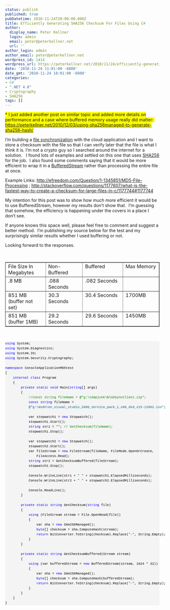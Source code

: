 ```yaml
---
status: publish
published: true
pubDatetime: 2010-11-24T20:00:00.000Z
title: Efficiently Generating SHA256 Checksum For Files Using C#
author:
  display_name: Peter Kellner
  login: admin
  email: peter@peterkellner.net
  url: ''
author_login: admin
author_email: peter@peterkellner.net
wordpress_id: 1414
wordpress_url: https://peterkellner.net/2010/11/24/efficiently-generating-sha256-checksum-for-files-using-csharp/
date: '2010-11-24 11:01:00 -0800'
date_gmt: '2010-11-24 18:01:00 -0800'
categories:
- C#
- ".NET 4.0"
- Cryptography
- SHA256
tags: []
---
```

<p><font style="background-color: #ffff00">* I just added another post on similar topic and added more details on performance and a case where buffered memory usage really did matter:&#160; </font><a title="https://peterkellner.net/2010/12/03/using-sha256managed-to-generate-sha256-hash/" href="/2010/12/03/using-sha256managed-to-generate-sha256-hash/"><font style="background-color: #ffff00">https://peterkellner.net/2010/12/03/using-sha256managed-to-generate-sha256-hash/</font></a></p>
<p>I’m building a <a href="http://connectionroad.com/">file synchronization</a> with the cloud application and I want to store a checksum with the file so that I can verify later that the file is what I think it is. I’m not a crypto guy so I searched around the internet for a solution.&#160;&#160; I found lots of examples and settled on this one that uses <a href="http://msdn.microsoft.com/en-us/library/system.security.cryptography.sha256.aspx">SHA256</a> for the job.&#160; I also found some comments saying that it would be more efficient to wrap it in a <a href="http://msdn.microsoft.com/en-us/library/system.io.bufferedstream.aspx">BufferedStream</a> rather than processing the entire file at once.</p>
<p>Example Links: <a title="http://efreedom.com/Question/1-1345851/MD5-File-Processing" href="http://efreedom.com/Question/1-1345851/MD5-File-Processing">http://efreedom.com/Question/1-1345851/MD5-File-Processing</a> ; <a title="http://stackoverflow.com/questions/1177607/what-is-the-fastest-way-to-create-a-checksum-for-large-files-in-c/1177744#1177744" href="http://stackoverflow.com/questions/1177607/what-is-the-fastest-way-to-create-a-checksum-for-large-files-in-c/1177744#1177744">http://stackoverflow.com/questions/1177607/what-is-the-fastest-way-to-create-a-checksum-for-large-files-in-c/1177744#1177744</a></p>
<p>My intention for this post was to show how much more efficient it would be to use BufferedStream, however my results don’t show that.&#160; I’m guessing that somehow, the efficiency is happening under the covers in a place I don’t see.</p>
<p>If anyone knows this space well, please feel free to comment and suggest a better method.&#160; I’m publishing my source below for the test and my surprisingly similar results whether I used buffering or not.</p>
<p>Looking forward to the responses.</p>
<p>  <!--more-->
<p>&#160;</p>
<table border="1" cellspacing="0" cellpadding="2" width="599">
<tbody>
<tr>
<td valign="top" width="158">File Size In Megabytes</td>
<td valign="top" width="152">Non-Buffered</td>
<td valign="top" width="168">Buffered</td>
<td valign="top" width="119">Max Memory</td>
</tr>
<tr>
<td valign="top" width="158">.8 MB</td>
<td valign="top" width="152">.088 Seconds</td>
<td valign="top" width="168">.082 Seconds</td>
<td valign="top" width="119">&#160;</td>
</tr>
<tr>
<td valign="top" width="158">851 MB (buffer not set)</td>
<td valign="top" width="152">30.3 Seconds</td>
<td valign="top" width="168">30.4 Seconds</td>
<td valign="top" width="119">1700MB</td>
</tr>
<tr>
<td valign="top" width="158">851 MB (buffer 1MB)</td>
<td valign="top" width="160">29.2 Seconds</td>
<td valign="top" width="189">29.6 Seconds</td>
<td valign="top" width="152">1450MB</td>
</tr>
</tbody>
</table>
<p>&#160;</p>
<div id="codeSnippetWrapper">
<pre style="border-bottom-style: none; text-align: left; padding-bottom: 0px; line-height: 12pt; border-right-style: none; background-color: #f4f4f4; margin: 0em; padding-left: 0px; width: 100%; padding-right: 0px; font-family: &#39;Courier New&#39;, courier, monospace; direction: ltr; border-top-style: none; color: black; font-size: 8pt; border-left-style: none; overflow: visible; padding-top: 0px" id="codeSnippet"><span style="color: #0000ff">using</span> System;<br /><span style="color: #0000ff">using</span> System.Diagnostics;<br /><span style="color: #0000ff">using</span> System.IO;<br /><span style="color: #0000ff">using</span> System.Security.Cryptography;<br /><br /><span style="color: #0000ff">namespace</span> ConsoleApplicationMD5test<br />{<br />    <span style="color: #0000ff">internal</span> <span style="color: #0000ff">class</span> Program<br />    {<br />        <span style="color: #0000ff">private</span> <span style="color: #0000ff">static</span> <span style="color: #0000ff">void</span> Main(<span style="color: #0000ff">string</span>[] args)<br />        {<br />            <span style="color: #008000">//const string fileName = @&quot;g:\tempjunk\BlobSyncClient.zip&quot;;</span><br />            <span style="color: #0000ff">const</span> <span style="color: #0000ff">string</span> fileName = <br />            <span style="color: #006080">@&quot;g:\msdn\en_visual_studio_2008_service_pack_1_x86_dvd_x15-12962.iso&quot;</span>;<br /><br />            var stopwatch1 = <span style="color: #0000ff">new</span> Stopwatch();<br />            stopwatch1.Start();<br />            <span style="color: #0000ff">string</span> str1 = <span style="color: #006080">&quot;&quot;</span>; <span style="color: #008000">// GetChecksum(fileName);</span><br />            stopwatch1.Stop();<br /><br />            var stopwatch2 = <span style="color: #0000ff">new</span> Stopwatch();<br />            stopwatch2.Start();<br />            var fileStream = <span style="color: #0000ff">new</span> FileStream(fileName, FileMode.OpenOrCreate,<br />                FileAccess.Read);<br />            <span style="color: #0000ff">string</span> str2 = GetChecksumBuffered(fileStream);<br />            stopwatch2.Stop();<br /><br />            Console.WriteLine(str1 + <span style="color: #006080">&quot; &quot;</span> + stopwatch1.ElapsedMilliseconds);<br />            Console.WriteLine(str2 + <span style="color: #006080">&quot; &quot;</span> + stopwatch2.ElapsedMilliseconds);<br /><br />            Console.ReadLine();<br />        }<br /><br />        <span style="color: #0000ff">private</span> <span style="color: #0000ff">static</span> <span style="color: #0000ff">string</span> GetChecksum(<span style="color: #0000ff">string</span> file)<br />        {<br />            <span style="color: #0000ff">using</span> (FileStream stream = File.OpenRead(file))<br />            {<br />                var sha = <span style="color: #0000ff">new</span> SHA256Managed();<br />                <span style="color: #0000ff">byte</span>[] checksum = sha.ComputeHash(stream);<br />                <span style="color: #0000ff">return</span> BitConverter.ToString(checksum).Replace(<span style="color: #006080">&quot;-&quot;</span>, String.Empty);<br />            }<br />        }<br /><br />        <span style="color: #0000ff">private</span> <span style="color: #0000ff">static</span> <span style="color: #0000ff">string</span> GetChecksumBuffered(Stream stream)<br />        {<br />            <span style="color: #0000ff">using</span> (var bufferedStream = <span style="color: #0000ff">new</span> BufferedStream(stream, 1024 * 32))<br />            {<br />                var sha = <span style="color: #0000ff">new</span> SHA256Managed();<br />                <span style="color: #0000ff">byte</span>[] checksum = sha.ComputeHash(bufferedStream);<br />                <span style="color: #0000ff">return</span> BitConverter.ToString(checksum).Replace(<span style="color: #006080">&quot;-&quot;</span>, String.Empty);<br />            }<br />        }<br />    }<br />}</pre>
<p></div>
